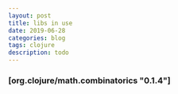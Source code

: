 ```yaml
---
layout: post
title: libs in use
date: 2019-06-28
categories: blog
tags: clojure
description: todo
---
```


### [org.clojure/math.combinatorics "0.1.4"]